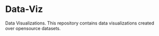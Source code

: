 # Data-Viz
Data Visualizations.
This repository contains data visualizations created over opensource datasets.
